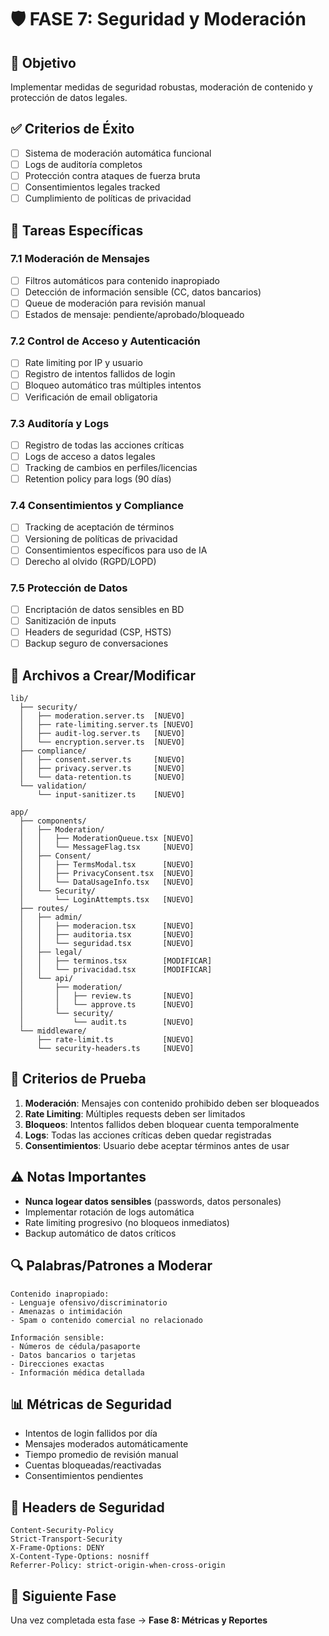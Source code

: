 # 🛡️ FASE 7: Seguridad y Moderación

## 🎯 Objetivo
Implementar medidas de seguridad robustas, moderación de contenido y protección de datos legales.

## ✅ Criterios de Éxito
- [ ] Sistema de moderación automática funcional
- [ ] Logs de auditoría completos
- [ ] Protección contra ataques de fuerza bruta
- [ ] Consentimientos legales tracked
- [ ] Cumplimiento de políticas de privacidad

## 📝 Tareas Específicas

### 7.1 Moderación de Mensajes
- [ ] Filtros automáticos para contenido inapropiado
- [ ] Detección de información sensible (CC, datos bancarios)
- [ ] Queue de moderación para revisión manual
- [ ] Estados de mensaje: pendiente/aprobado/bloqueado

### 7.2 Control de Acceso y Autenticación
- [ ] Rate limiting por IP y usuario
- [ ] Registro de intentos fallidos de login
- [ ] Bloqueo automático tras múltiples intentos
- [ ] Verificación de email obligatoria

### 7.3 Auditoría y Logs
- [ ] Registro de todas las acciones críticas
- [ ] Logs de acceso a datos legales
- [ ] Tracking de cambios en perfiles/licencias
- [ ] Retention policy para logs (90 días)

### 7.4 Consentimientos y Compliance
- [ ] Tracking de aceptación de términos
- [ ] Versioning de políticas de privacidad
- [ ] Consentimientos específicos para uso de IA
- [ ] Derecho al olvido (RGPD/LOPD)

### 7.5 Protección de Datos
- [ ] Encriptación de datos sensibles en BD
- [ ] Sanitización de inputs
- [ ] Headers de seguridad (CSP, HSTS)
- [ ] Backup seguro de conversaciones

## 🔧 Archivos a Crear/Modificar

```
lib/
  ├── security/
  │   ├── moderation.server.ts  [NUEVO]
  │   ├── rate-limiting.server.ts [NUEVO]
  │   ├── audit-log.server.ts   [NUEVO]
  │   └── encryption.server.ts  [NUEVO]
  ├── compliance/
  │   ├── consent.server.ts     [NUEVO]
  │   ├── privacy.server.ts     [NUEVO]
  │   └── data-retention.ts     [NUEVO]
  └── validation/
      └── input-sanitizer.ts    [NUEVO]

app/
  ├── components/
  │   ├── Moderation/
  │   │   ├── ModerationQueue.tsx [NUEVO]
  │   │   └── MessageFlag.tsx     [NUEVO]
  │   ├── Consent/
  │   │   ├── TermsModal.tsx      [NUEVO]
  │   │   ├── PrivacyConsent.tsx  [NUEVO]
  │   │   └── DataUsageInfo.tsx   [NUEVO]
  │   └── Security/
  │       └── LoginAttempts.tsx   [NUEVO]
  ├── routes/
  │   ├── admin/
  │   │   ├── moderacion.tsx      [NUEVO]
  │   │   ├── auditoria.tsx       [NUEVO]
  │   │   └── seguridad.tsx       [NUEVO]
  │   ├── legal/
  │   │   ├── terminos.tsx        [MODIFICAR]
  │   │   └── privacidad.tsx      [MODIFICAR]
  │   └── api/
  │       ├── moderation/
  │       │   ├── review.ts       [NUEVO]
  │       │   └── approve.ts      [NUEVO]
  │       └── security/
  │           └── audit.ts        [NUEVO]
  └── middleware/
      ├── rate-limit.ts           [NUEVO]
      └── security-headers.ts     [NUEVO]
```

## 🧪 Criterios de Prueba
1. **Moderación**: Mensajes con contenido prohibido deben ser bloqueados
2. **Rate Limiting**: Múltiples requests deben ser limitados
3. **Bloqueos**: Intentos fallidos deben bloquear cuenta temporalmente
4. **Logs**: Todas las acciones críticas deben quedar registradas
5. **Consentimientos**: Usuario debe aceptar términos antes de usar

## ⚠️ Notas Importantes
- **Nunca logear datos sensibles** (passwords, datos personales)
- Implementar rotación de logs automática
- Rate limiting progresivo (no bloqueos inmediatos)
- Backup automático de datos críticos

## 🔍 Palabras/Patrones a Moderar
```
Contenido inapropiado:
- Lenguaje ofensivo/discriminatorio
- Amenazas o intimidación
- Spam o contenido comercial no relacionado

Información sensible:
- Números de cédula/pasaporte
- Datos bancarios o tarjetas
- Direcciones exactas
- Información médica detallada
```

## 📊 Métricas de Seguridad
- Intentos de login fallidos por día
- Mensajes moderados automáticamente
- Tiempo promedio de revisión manual
- Cuentas bloqueadas/reactivadas
- Consentimientos pendientes

## 🔐 Headers de Seguridad
```
Content-Security-Policy
Strict-Transport-Security
X-Frame-Options: DENY
X-Content-Type-Options: nosniff
Referrer-Policy: strict-origin-when-cross-origin
```

## 🔄 Siguiente Fase
Una vez completada esta fase → **Fase 8: Métricas y Reportes**